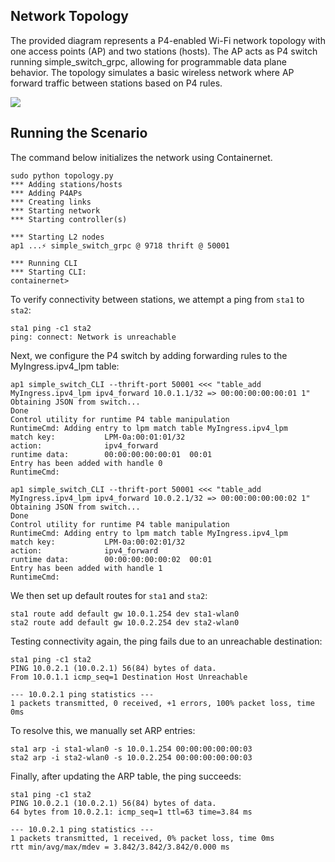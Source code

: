 
## Network Topology

The provided diagram represents a P4-enabled Wi-Fi network topology with one access points (AP) and two stations (hosts). The AP acts as P4 switch running simple_switch_grpc, allowing for programmable data plane behavior. The topology simulates a basic wireless network where AP forward traffic between stations based on P4 rules.

![](https://raw.githubusercontent.com/ramonfontes/p4-scenarios/45b1ff4e544820aad4b5bdc763cfdb09ab05103f/imgs/handover.png)

## Running the Scenario

The command below initializes the network using Containernet.
```
sudo python topology.py 
*** Adding stations/hosts
*** Adding P4APs
*** Creating links
*** Starting network
*** Starting controller(s)

*** Starting L2 nodes
ap1 ...⚡️ simple_switch_grpc @ 9718 thrift @ 50001

*** Running CLI
*** Starting CLI:
containernet>
```

To verify connectivity between stations, we attempt a ping from `sta1` to `sta2`:
```
sta1 ping -c1 sta2
ping: connect: Network is unreachable
```

Next, we configure the P4 switch by adding forwarding rules to the MyIngress.ipv4_lpm table:
```
ap1 simple_switch_CLI --thrift-port 50001 <<< "table_add MyIngress.ipv4_lpm ipv4_forward 10.0.1.1/32 => 00:00:00:00:00:01 1"
Obtaining JSON from switch...
Done
Control utility for runtime P4 table manipulation
RuntimeCmd: Adding entry to lpm match table MyIngress.ipv4_lpm
match key:           LPM-0a:00:01:01/32
action:              ipv4_forward
runtime data:        00:00:00:00:00:01	00:01
Entry has been added with handle 0
RuntimeCmd:

ap1 simple_switch_CLI --thrift-port 50001 <<< "table_add MyIngress.ipv4_lpm ipv4_forward 10.0.2.1/32 => 00:00:00:00:00:02 1"
Obtaining JSON from switch...
Done
Control utility for runtime P4 table manipulation
RuntimeCmd: Adding entry to lpm match table MyIngress.ipv4_lpm
match key:           LPM-0a:00:02:01/32
action:              ipv4_forward
runtime data:        00:00:00:00:00:02	00:01
Entry has been added with handle 1
RuntimeCmd:
```

We then set up default routes for `sta1` and `sta2`:
```
sta1 route add default gw 10.0.1.254 dev sta1-wlan0
sta2 route add default gw 10.0.2.254 dev sta2-wlan0
```


Testing connectivity again, the ping fails due to an unreachable destination:
```
sta1 ping -c1 sta2
PING 10.0.2.1 (10.0.2.1) 56(84) bytes of data.
From 10.0.1.1 icmp_seq=1 Destination Host Unreachable

--- 10.0.2.1 ping statistics ---
1 packets transmitted, 0 received, +1 errors, 100% packet loss, time 0ms
```

To resolve this, we manually set ARP entries:
```
sta1 arp -i sta1-wlan0 -s 10.0.1.254 00:00:00:00:00:03
sta2 arp -i sta2-wlan0 -s 10.0.2.254 00:00:00:00:00:03
```

Finally, after updating the ARP table, the ping succeeds:
```
sta1 ping -c1 sta2
PING 10.0.2.1 (10.0.2.1) 56(84) bytes of data.
64 bytes from 10.0.2.1: icmp_seq=1 ttl=63 time=3.84 ms

--- 10.0.2.1 ping statistics ---
1 packets transmitted, 1 received, 0% packet loss, time 0ms
rtt min/avg/max/mdev = 3.842/3.842/3.842/0.000 ms
```